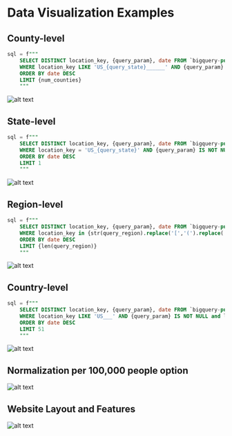 # Data Visualization Examples

## County-level
```sql
sql = f"""
    SELECT DISTINCT location_key, {query_param}, date FROM `bigquery-public-data.covid19_open_data.covid19_open_data`
    WHERE location_key LIKE 'US_{query_state}______' AND {query_param} IS NOT NULL
    ORDER BY date DESC
    LIMIT {num_counties}
    """
```
![alt text](https://i.imgur.com/Z5V19Zb.png)

## State-level
```sql
sql = f"""
    SELECT DISTINCT location_key, {query_param}, date FROM `bigquery-public-data.covid19_open_data.covid19_open_data`
    WHERE location_key = 'US_{query_state}' AND {query_param} IS NOT NULL
    ORDER BY date DESC
    LIMIT 1
    """
```
![alt text](https://i.imgur.com/MOzpOOo.png)

## Region-level
```sql
sql = f"""
    SELECT DISTINCT location_key, {query_param}, date FROM `bigquery-public-data.covid19_open_data.covid19_open_data`
    WHERE location_key in {str(query_region).replace('[','(').replace(']',')')} AND {query_param} IS NOT NULL
    ORDER BY date DESC
    LIMIT {len(query_region)}
    """
```
![alt text](https://i.imgur.com/ZhSToyF.png)

## Country-level
```sql
sql = f"""
    SELECT DISTINCT location_key, {query_param}, date FROM `bigquery-public-data.covid19_open_data.covid19_open_data`
    WHERE location_key LIKE 'US___' AND {query_param} IS NOT NULL and location_key NOT IN ('US_GU', 'US_PR', 'US_VI', 'US_MP', 'US_AS')
    ORDER BY date DESC
    LIMIT 51
    """
```
![alt text](https://i.imgur.com/Zb4cQVv.png)

## Normalization per 100,000 people option
![alt text](https://i.imgur.com/mkmWVBe.png)

## Website Layout and Features
![alt text](https://i.imgur.com/38MEJwl.png)

